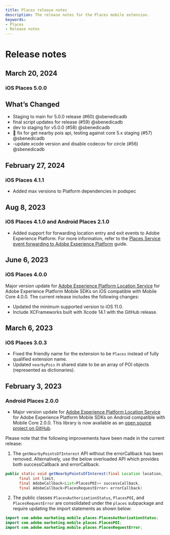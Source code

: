 ```yaml
---
title: Places release notes
description: The release notes for the Places mobile extension.
keywords:
- Places
- Release notes
---
```


# Release notes

## March 20, 2024

### iOS Places 5.0.0

## What’s Changed
* Staging to main for 5.0.0 release (#60) @sbenedicadb
* final script updates for release (#59) @sbenedicadb
* dev to staging for v5.0.0 (#58) @sbenedicadb
* 🐛 fix for get nearby pois api, testing against core 5.x staging (#57) @sbenedicadb
* -update xcode version and disable codecov for circle (#56) @sbenedicadb

## February 27, 2024

### iOS Places 4.1.1

* Added max versions to Platform dependencies in podspec

## Aug 8, 2023

### iOS Places 4.1.0 and Android Places 2.1.0

* Added support for forwarding location entry and exit events to Adobe Experience Platform. For more information, refer to the [Places Service event forwarding to Adobe Experience Platform](places-to-platform.md) guide.

## June 6, 2023

### iOS Places 4.0.0

Major version update for [Adobe Experience Platform Location Service](./index.md) for Adobe Experience Platform Mobile SDKs on iOS compatible with Mobile Core 4.0.0. The current release includes the following changes:

* Updated the minimum supported version to iOS 11.0.
* Include XCFrameworks built with Xcode 14.1 with the GitHub release.

## March 6, 2023

### iOS Places 3.0.3

* Fixed the friendly name for the extension to be `Places` instead of fully qualified extension name.
* Updated `nearbyPois` in shared state to be an array of POI objects (represented as dictionaries).

## February 3, 2023

### Android Places 2.0.0

* Major version update for [Adobe Experience Platform Location Service](./index.md) for Adobe Experience Platform Mobile SDKs on Android compatible with Mobile Core 2.0.0. This library is now available as an [open source project on GitHub](https://github.com/adobe/aepsdk-places-android).

Please note that the following improvements have been made in the current release:

1. The `getNearbyPointsOfInterest` API without the errorCallback has been removed. Alternatively, use the below overloaded API which provides both successCallback and errorCallback:

```java
public static void getNearbyPointsOfInterest(final Location location,
      final int limit,
      final AdobeCallback<List<PlacesPOI>> successCallback,
      final AdobeCallback<PlacesRequestError> errorCallback)
```

2. The public classes `PlacesAuthorizationStatus`, `PlacesPOI`, and `PlacesRequestError` are consolidated under the `places` subpackage and require updating the import statements as shown below:

```java
import com.adobe.marketing.mobile.places.PlacesAuthorizationStatus;
import com.adobe.marketing.mobile.places.PlacesPOI;
import com.adobe.marketing.mobile.places.PlacesRequestError;
```
